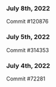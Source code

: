 ### July 8th, 2022

Commit #120876

### July 5th, 2022

Commit #314353


### July 4th, 2022

Commit #72281
